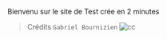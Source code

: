 Bienvenu sur le site de Test crée en 2 minutes
> Crédits `Gabriel Bournizien`
![cc](https://media.discordapp.net/attachments/898225364281745428/900339365635555338/unknown.png)
